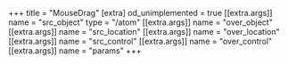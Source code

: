 +++
title = "MouseDrag"
[extra]
od_unimplemented = true
[[extra.args]]
name = "src_object"
type = "/atom"
[[extra.args]]
name = "over_object"
[[extra.args]]
name = "src_location"
[[extra.args]]
name = "over_location"
[[extra.args]]
name = "src_control"
[[extra.args]]
name = "over_control"
[[extra.args]]
name = "params"
+++
